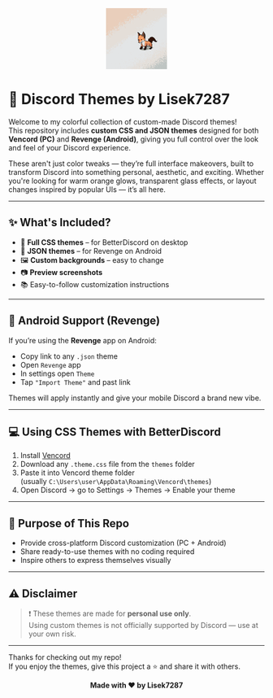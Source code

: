 <p align="center">
  <img src="./Assets/profile.png" width="120" alt="Profile Picture">
</p>

# 🎨 Discord Themes by Lisek7287

Welcome to my colorful collection of custom-made Discord themes!  
This repository includes **custom CSS and JSON themes** designed for both **Vencord (PC)** and **Revenge (Android)**, giving you full control over the look and feel of your Discord experience.

These aren't just color tweaks — they’re full interface makeovers, built to transform Discord into something personal, aesthetic, and exciting. Whether you're looking for warm orange glows, transparent glass effects, or layout changes inspired by popular UIs — it’s all here.

---

## ✨ What's Included?

- 🎨 **Full CSS themes** – for BetterDiscord on desktop
- 📱 **JSON themes** – for Revenge on Android
- 🖼️ **Custom backgrounds** – easy to change
- 📷 **Preview screenshots**
- 📚 Easy-to-follow customization instructions


---

## 📱 Android Support (Revenge)

If you’re using the **Revenge** app on Android:
- Copy link to any `.json` theme
- Open `Revenge` app
- In settings open `Theme`
- Tap `"Import Theme"` and past link

Themes will apply instantly and give your mobile Discord a brand new vibe.

---

## 💻 Using CSS Themes with BetterDiscord

1. Install [Vencord](https://vencord.dev/)
2. Download any `.theme.css` file from the `themes` folder
3. Paste it into Vencord theme folder  
   (usually `C:\Users\user\AppData\Roaming\Vencord\themes`)
4. Open Discord → go to Settings → Themes → Enable your theme

---

## 🎯 Purpose of This Repo

- Provide cross-platform Discord customization (PC + Android)
- Share ready-to-use themes with no coding required
- Inspire others to express themselves visually

---

## ⚠️ Disclaimer

> ❗ These themes are made for **personal use only**.  
> Using custom themes is not officially supported by Discord — use at your own risk.

---

Thanks for checking out my repo!  
If you enjoy the themes, give this project a ⭐ and share it with others.

<p align="center"><b>Made with ❤️ by Lisek7287</b></p>


